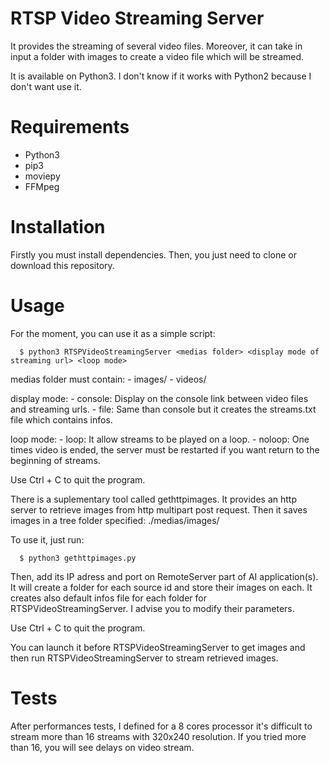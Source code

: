 RTSP Video Streaming Server
===========================

It provides the streaming of several video files.
Moreover, it can take in input a folder with images to create a video file which will be streamed.

It is available on Python3. I don't know if it works with Python2 because I don't want use it.


Requirements
============
* Python3
* pip3
* moviepy
* FFMpeg


Installation
============
Firstly you must install dependencies.
Then, you just need to clone or download this repository.


Usage
=====
For the moment, you can use it as a simple script:
```
  $ python3 RTSPVideoStreamingServer <medias folder> <display mode of streaming url> <loop mode>
```
medias folder must contain:
	- images/
	- videos/

display mode:
	- console: Display on the console link between video files and streaming urls.
	- file: Same than console but it creates the streams.txt file which contains infos.

loop mode:
	- loop: It allow streams to be played on a loop.
	- noloop: One times video is ended, the server must be restarted if you want return to the beginning of streams.

Use Ctrl + C to quit the program.


There is a suplementary tool called gethttpimages. It provides an http server to retrieve images from http multipart post request.
Then it saves images in a tree folder specified: ./medias/images/

To use it, just run:
```
  $ python3 gethttpimages.py
```
Then, add its IP adress and port on RemoteServer part of AI application(s). It will create a folder for each source id and store their images on each. It creates also default infos file for each folder for RTSPVideoStreamingServer. I advise you to modify their parameters.

Use Ctrl + C to quit the program.

You can launch it before RTSPVideoStreamingServer to get images and then run RTSPVideoStreamingServer to stream retrieved images.


Tests
=====
After performances tests, I defined for a 8 cores processor it's difficult to stream more than 16 streams with 320x240 resolution. If you tried more than 16, you will see delays on video stream.
